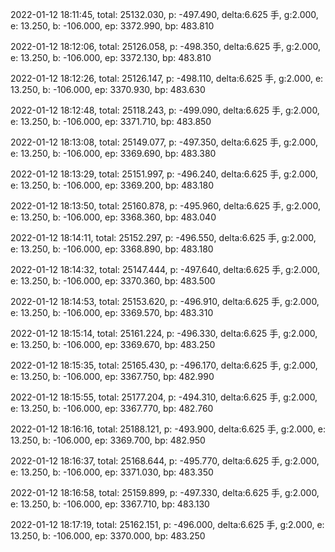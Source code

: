 2022-01-12 18:11:45, total: 25132.030, p: -497.490, delta:6.625 手, g:2.000, e: 13.250, b: -106.000, ep: 3372.990, bp: 483.810

2022-01-12 18:12:06, total: 25126.058, p: -498.350, delta:6.625 手, g:2.000, e: 13.250, b: -106.000, ep: 3372.130, bp: 483.810

2022-01-12 18:12:26, total: 25126.147, p: -498.110, delta:6.625 手, g:2.000, e: 13.250, b: -106.000, ep: 3370.930, bp: 483.630

2022-01-12 18:12:48, total: 25118.243, p: -499.090, delta:6.625 手, g:2.000, e: 13.250, b: -106.000, ep: 3371.710, bp: 483.850

2022-01-12 18:13:08, total: 25149.077, p: -497.350, delta:6.625 手, g:2.000, e: 13.250, b: -106.000, ep: 3369.690, bp: 483.380

2022-01-12 18:13:29, total: 25151.997, p: -496.240, delta:6.625 手, g:2.000, e: 13.250, b: -106.000, ep: 3369.200, bp: 483.180

2022-01-12 18:13:50, total: 25160.878, p: -495.960, delta:6.625 手, g:2.000, e: 13.250, b: -106.000, ep: 3368.360, bp: 483.040

2022-01-12 18:14:11, total: 25152.297, p: -496.550, delta:6.625 手, g:2.000, e: 13.250, b: -106.000, ep: 3368.890, bp: 483.180

2022-01-12 18:14:32, total: 25147.444, p: -497.640, delta:6.625 手, g:2.000, e: 13.250, b: -106.000, ep: 3370.360, bp: 483.500

2022-01-12 18:14:53, total: 25153.620, p: -496.910, delta:6.625 手, g:2.000, e: 13.250, b: -106.000, ep: 3369.570, bp: 483.310

2022-01-12 18:15:14, total: 25161.224, p: -496.330, delta:6.625 手, g:2.000, e: 13.250, b: -106.000, ep: 3369.670, bp: 483.250

2022-01-12 18:15:35, total: 25165.430, p: -496.170, delta:6.625 手, g:2.000, e: 13.250, b: -106.000, ep: 3367.750, bp: 482.990

2022-01-12 18:15:55, total: 25177.204, p: -494.310, delta:6.625 手, g:2.000, e: 13.250, b: -106.000, ep: 3367.770, bp: 482.760

2022-01-12 18:16:16, total: 25188.121, p: -493.900, delta:6.625 手, g:2.000, e: 13.250, b: -106.000, ep: 3369.700, bp: 482.950

2022-01-12 18:16:37, total: 25168.644, p: -495.770, delta:6.625 手, g:2.000, e: 13.250, b: -106.000, ep: 3371.030, bp: 483.350

2022-01-12 18:16:58, total: 25159.899, p: -497.330, delta:6.625 手, g:2.000, e: 13.250, b: -106.000, ep: 3367.710, bp: 483.130

2022-01-12 18:17:19, total: 25162.151, p: -496.000, delta:6.625 手, g:2.000, e: 13.250, b: -106.000, ep: 3370.000, bp: 483.250